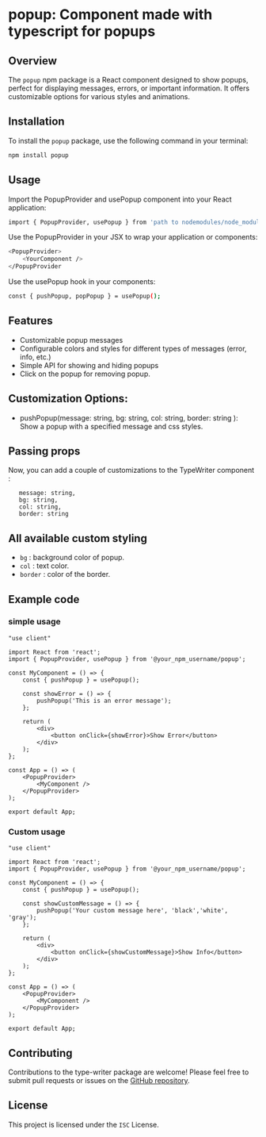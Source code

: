 # popup: Component made with typescript for popups

## Overview

The `popup` npm package is a React component designed to show popups, perfect for displaying messages, errors, or important information. It offers customizable options for various styles and animations.

## Installation

To install the `popup` package, use the following command in your terminal:

```bash
npm install popup
```
## Usage

Import the PopupProvider and usePopup component into your React application:

```bash
import { PopupProvider, usePopup } from 'path to nodemodules/node_modules/popup/dist/bundle.js';
```

Use the PopupProvider in your JSX to wrap your application or components:

```bash
<PopupProvider>
    <YourComponent />
</PopupProvider
```
Use the usePopup hook in your components:
```bash
const { pushPopup, popPopup } = usePopup();
```
## Features
* Customizable popup messages
* Configurable colors and styles for different types of messages (error, info, etc.)
* Simple API for showing and hiding popups
* Click on the popup for removing popup.

## Customization Options:
* pushPopup(message: string, bg: string, col: string, border: string ): Show a popup with a specified message and css styles.


## Passing props
Now, you can add a couple of customizations to the TypeWriter component :

```
   message: string, 
   bg: string, 
   col: string, 
   border: string
```

## All available custom styling

* ```bg``` : background color of popup.
* ```col``` : text color.
* ```border``` : color of the border. 

## Example code 

### simple usage


```
"use client"

import React from 'react';
import { PopupProvider, usePopup } from '@your_npm_username/popup';

const MyComponent = () => {
    const { pushPopup } = usePopup();
    
    const showError = () => {
        pushPopup('This is an error message');
    };

    return (
        <div>
            <button onClick={showError}>Show Error</button>
        </div>
    );
};

const App = () => (
    <PopupProvider>
        <MyComponent />
    </PopupProvider>
);

export default App;

```

### Custom usage

```
"use client"

import React from 'react';
import { PopupProvider, usePopup } from '@your_npm_username/popup';

const MyComponent = () => {
    const { pushPopup } = usePopup();
    
    const showCustomMessage = () => {
        pushPopup('Your custom message here', 'black','white', 'gray');
    };

    return (
        <div>
            <button onClick={showCustomMessage}>Show Info</button>
        </div>
    );
};

const App = () => (
    <PopupProvider>
        <MyComponent />
    </PopupProvider>
);

export default App;

```


## Contributing
Contributions to the type-writer package are welcome! Please feel free to submit pull requests or issues on the [GitHub repository](https://github.com/some-coder-whowantstocode/pop-up).

## License
This project is licensed under the ``` ISC ``` License.
